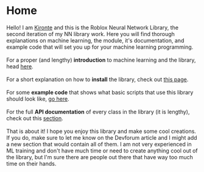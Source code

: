 # Home

Hello! I am [Kironte](https://devforum.roblox.com/u/kironte/summary) and this is the Roblox Neural Network Library, the second iteration of my NN library work. Here you will find thorough explanations on machine learning, the module, it's documentation, and example code that will set you up for your machine learning programming.<br><br>
For a proper (and lengthy) **introduction** to machine learning and the library, head [here](intro).<br><br>
For a short explanation on how to **install** the library, check out [this page](install).<br><br>
For some **example code** that shows what basic scripts that use this library should look like, [go here](exampleCode).<br><br>
For the full **API documentation** of every class in the library (it is lengthy), check out this [section](documentation/NeuralNetwork).<br><br>
That is about it! I hope you enjoy this library and make some cool creations. If you do, make sure to let me know on the Devforum article and I might add a new section that would contain all of them. I am not very experienced in ML training and don't have much time or need to create anything cool out of the library, but I'm sure there are people out there that have way too much time on their hands.